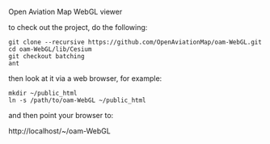 Open Aviation Map WebGL viewer

to check out the project, do the following:

```
git clone --recursive https://github.com/OpenAviationMap/oam-WebGL.git
cd oam-WebGL/lib/Cesium
git checkout batching
ant
```

then look at it via a web browser, for example:

```
mkdir ~/public_html
ln -s /path/to/oam-WebGL ~/public_html
```

and then point your browser to:

http://localhost/~<username>/oam-WebGL

